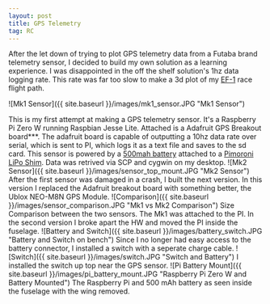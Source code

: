 ```yaml
---
layout: post
title: GPS Telemetry
tag: RC
---
```


After the let down of trying to plot GPS telemetry data from a Futaba brand telemetry sensor, I decided to build my own solution as a learning experience. I was disappointed in the off the shelf solution's 1hz data logging rate. This rate was far too slow to make a 3d plot of my [EF-1](http://www.nmpra.net/rules.htm "NMPRA Rules") race flight path.

![Mk1 Sensor]({{ site.baseurl }}/images/mk1_sensor.JPG "Mk1 Sensor") 

This is my first attempt at making a GPS telemetry sensor. It's a Raspberry Pi Zero W running Raspbian Jesse Lite. Attached is a Adafruit GPS Breakout board***. The adafruit board is capable of outputting a 10hz data rate over serial, which is sent to PI, which logs it as a text file and saves to the sd card. This sensor is powered by a [500mah battery](https://www.adafruit.com/product/1578 "Adafruit Battery") attached to a [Pimoroni LiPo Shim](https://www.adafruit.com/product/3196). Data was retrived via SCP and cygwin on my desktop.
![Mk2 Sensor]({{ site.baseurl }}/images/sensor_top_mount.JPG "Mk2 Sensor") 
After the first sensor was damaged in a crash, I built the next version. In this version I replaced the Adafruit breakout board with something better, the Ublox NEO-M8N GPS Module.
![Comparison]({{ site.baseurl }}/images/sensor_comparison.JPG "Mk1 vs Mk2 Comparison") 
Size Comparison between the two sensors. The Mk1 was attached to the PI. 
In the second version I broke apart the HW and moved the PI inside the fuselage.
![Battery and Switch]({{ site.baseurl }}/images/battery_switch.JPG "Battery and Switch on bench")
Since I no longer had easy access to the battery connector, I installed a switch with a seperate charge cable.
![Switch]({{ site.baseurl }}/images/switch.JPG "Switch and Battery") 
I installed the switch up top near the GPS sensor.
![Pi Battery Mount]({{ site.baseurl }}/images/pi_battery_mount.JPG "Raspberry Pi Zero W and Battery Mounted") 
The Raspberry Pi and 500 mAh battery as seen inside the fuselage with the wing removed.
